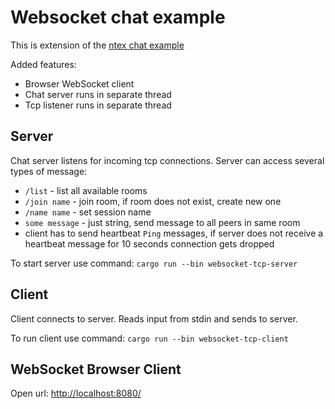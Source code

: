 # Websocket chat example

This is extension of the
[ntex chat example](https://github.com/ntex-rs/examples/tree/master/websocket-chat)

Added features:

* Browser WebSocket client
* Chat server runs in separate thread
* Tcp listener runs in separate thread

## Server

Chat server listens for incoming tcp connections. Server can access several types of message:

* `/list` - list all available rooms
* `/join name` - join room, if room does not exist, create new one
* `/name name` - set session name
* `some message` - just string, send message to all peers in same room
* client has to send heartbeat `Ping` messages, if server does not receive a heartbeat message for 10 seconds connection gets dropped

To start server use command: `cargo run --bin websocket-tcp-server`

## Client

Client connects to server. Reads input from stdin and sends to server.

To run client use command: `cargo run --bin websocket-tcp-client`

## WebSocket Browser Client

Open url: [http://localhost:8080/](http://localhost:8080/)
